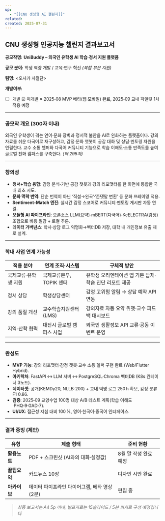 ```yaml
---
up:
  - "[[CNU 생성형 AI 챌린지]]"
related: 
created: 2025-07-31
---
```

## CNU 생성형 인공지능 챌린지 결과보고서

**공모작명:** **UniBuddy – 외국인 유학생 AI 학습·정서 지원 플랫폼**

**공모 분야:** 학생 역량 개발 / 교육·연구 혁신 *(복합 부문 지원)*

**팀명:** <오사카 사절단>

**개발여부:**

*  ☐ 개발   ☑ 미개발
  ※ 2025‑08 MVP 베타(웹·모바일) 완료, 2025‑09 교내 파일럿 1차 적용 예정

---

### 공모작 개요 (300자 이내)

외국인 유학생이 겪는 언어·문화 장벽과 정서적 불안을 AI로 완화하는 플랫폼이다. 강의 자료를 쉬운 다국어로 재구성하고, 감정·문화 챗봇이 공감 대화 및 상담·멘토링 자원을 연결한다. 교수 소통 헬퍼와 다국어 커뮤니티 기능으로 학습 이해도·소통 만족도를 높여 글로벌 친화 캠퍼스를 구축한다. *(약 298자)*

---

### 창의성

* **정서+학습 융합**: 감정 분석‑기반 공감 챗봇과 강의 리포맷터를 한 화면에 통합한 국내 최초 시도.
* **문화 맥락 번역**: 단순 번역이 아닌 ‘직설→완곡’·‘존댓말 변환’ 등 문화 프레이밍 적용.
* **Sentiment‑Match 엔진**: 실시간 감정 스코어로 커뮤니티·멘토링 게시판 자동 연결.
* **모듈형 AI 파이프라인**: 오픈소스 LLM(요약)‑mBERT(다국어)‑KcELECTRA(감정) 조합으로 비용 절감 + 로컬 추론.
* **데이터 거버넌스**: 학사·상담 로그 익명화→벡터DB 저장, 대학 내 개인정보 유출 제로 설계.

---

### 학내 사업 연계 가능성

| 적용 분야       | 연계 조직·시스템        | 구체적 방안                          |
| ----------- | ---------------- | ------------------------------- |
| 국제교류·유학생 지원 | 국제교류본부, TOPIK 센터 | 유학생 오리엔테이션 앱 기본 탑재·학습 진단 리포트 제공 |
| 정서 상담       | 학생상담센터           | 감정 고위험 알림 → 상담 예약 API 연동        |
| 강의 품질 개선    | 교수학습지원센터(LMS)    | 강의자료 자동 요약 위젯·교수 피드백 대시보드       |
| 지역‑산학 협력    | 대전시 글로벌 캠퍼스 사업   | 외국인 생활정보 API 교류·공동 이벤트 운영       |

---

### 완성도

* **MVP 기능**: 강의 리포맷터·감정 챗봇·교수 소통 헬퍼 구현 완료 (Web/Flutter Hybrid).
* **아키텍처**: FastAPI ↔ LLM 서버 ↔ PostgreSQL·Chroma 벡터DB (K8s 컨테이너 3노드).
* **데이터셋**: 공개(KEMDy20, NLLB‑200) + 교내 익명 로그 250 h 확보, 감정 분류 F1 0.86.
* **검증**: 2025‑09 교양수업 100명 대상 A/B 테스트 계획(학습 이해도·PHQ‑9·GAD‑7).
* **UI/UX**: 접근성 지침 대비 100 %, 영어·한국어·중국어 인터페이스.

---

### 결과 증빙 (제안)

| 유형       | 제출 형태                      | 준비 현황         |
| -------- | -------------------------- | ------------- |
| **활용노트** | PDF + 스크린샷 (AI와의 대화·설정값)   | 8월 말 작성 완료 예정 |
| **꿀팁요약** | 카드뉴스 10장                   | 디자인 시안 완료     |
| **아카이브** | 데이터 파이프라인 다이어그램, 베타 영상(2분) | 편집 중          |

> *최종 보고서는 A4 5p 이내, 발표자료는 15슬라이드 / 5분 피치로 구성 예정입니다.*
